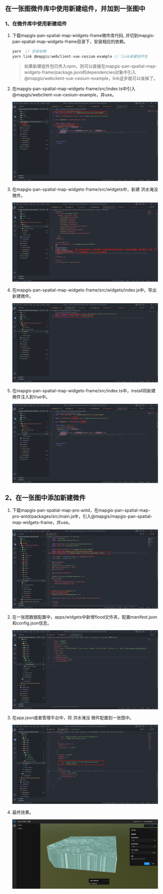 ## 在一张图微件库中使用新建组件，并加到一张图中

### 1、在微件库中使用新建组件

1. 下载mapgis-pan-spatial-map-widgets-frame微件库代码, 并切到mapgis-pan-spatial-map-widgets-frame目录下，安装相应的依赖。

   ```js
   yarn  // 安装依赖
   yarn link @mapgis/webclient-vue-cesium-example // link新建组件包
   ```

   > 如果新建组件包已传入npm，则可以直接在mapgis-pan-spatial-map-widgets-frame/package.json的dependencies对象中引入@mapgis/webclient-vue-cesium-example，link这步就可以省掉了。

2. 在mapgis-pan-spatial-map-widgets-frame/src/index.ts中引入@mapgis/webclient-vue-cesium-example，并use。

   ![component9.png](./images/component9.png)

3. 在mapgis-pan-spatial-map-widgets-frame/src/widgets中，新建 洪水淹没 微件。

   ![component10.png](./images/component10.png)

4. 在mapgis-pan-spatial-map-widgets-frame/src/widgets/index.js中，导出新建微件。

   ![component11.png](./images/component11.png)

5. 在mapgis-pan-spatial-map-widgets-frame/src/index.ts中，install将新建微件注入到Vue中。

   ![component12.png](./images/component12.png)

## 2、在一张图中添加新建微件

1. 下载mapgis-pan-spatial-map-pro-antd，在mapgis-pan-spatial-map-pro-antd/packages/src/main.js中，引入@mapgis/mapgis-pan-spatial-map-widgets-frame，并use。

   ![component13.png](./images/component13.png)

2. 在一张图数据配置中，apps/widgets中新增flood文件夹，配置manifest.json和config.json信息。

   ![component14.png](./images/component14.png)

3. 在app.json或者管理平台中，将 洪水淹没 微件配置到一张图中。

   ![component15.png](./images/component15.png)

4. 最终效果。

   ![component16.png](./images/component16.png)